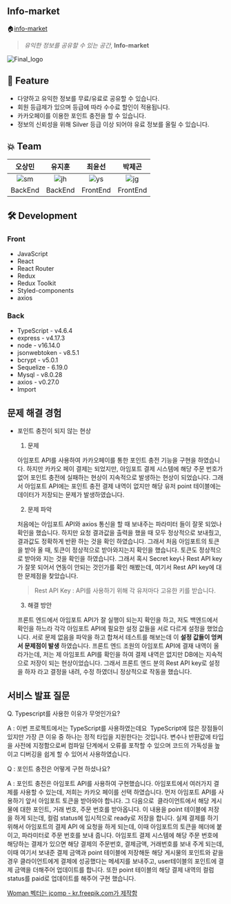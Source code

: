 ## Info-market
🏠[info-market](http://info-market-client.s3-website.ap-northeast-2.amazonaws.com/)
> *유익한 정보를 공유할 수 있는 공간*,  **Info-market**

![Final_logo](https://user-images.githubusercontent.com/16861050/167562261-b37d5433-d050-4658-a833-757973a1de87.png)


## 🌟 Feature
* 다양하고 유익한 정보를 무료/유료로 공유할 수 있습니다.
* 회원 등급제가 있으며 등급에 따라 수수료 할인이 적용됩니다.
* 카카오페이를 이용한 포인트 충전을 할 수 있습니다.
* 정보의 신뢰성을 위해 Silver 등급 이상 되어야 유료 정보를 올릴 수 있습니다.

## :boom: Team 
|오상민|유지훈|최윤선|박제곤|
|:---:|:---:|:---:|:---:|
|![sm](https://user-images.githubusercontent.com/16861050/167568676-8c6d154e-e6f4-419a-889e-18653d217872.PNG)|![jh](https://user-images.githubusercontent.com/16861050/167568735-4a5d3963-41fd-42db-9c4a-61681240e224.PNG)|![ys](https://user-images.githubusercontent.com/16861050/167568757-9ff7bda1-a044-4270-8b40-d0b58afb3471.PNG)|![jg](https://user-images.githubusercontent.com/16861050/167568784-fd80cbe6-1427-4bab-87ba-15393fd7fa93.PNG)|
|BackEnd|BackEnd|FrontEnd|FrontEnd|

## 🛠️ Development
### Front
* JavaScript
* React
* React Router
* Redux
* Redux Toolkit
* Styled-components
* axios

### Back
* TypeScript - v4.6.4
* express - v4.17.3
* node - v16.14.0
* jsonwebtoken - v8.5.1
* bcrypt - v5.0.1
* Sequelize - 6.19.0
* Mysql - v8.0.28
* axios - v0.27.0
* Import


## 문제 해결 경험

* 포인트 충전이 되지 않는 현상

  1. 문제 
  
  아임포트 API를 사용하여 카카오페이를 통한 포인트 충전 기능을 구현을 하였습니다. 하지만 카카오 페이 결제는 되었지만, 아임포트 결제 시스템에 해당 주문 번호가 없어 포인트 충전에 실패하는 현상이 지속적으로 발생하는 현상이 되었습니다. 그래서 아임포트 API에는 포인트 충전 결제 내역이 없지만 해당 유저 point 테이블에는 데이터가 저장되는 문제가 발생하였습니다.
  
  2. 문제 파악
  
  처음에는 아임포트 API와 axios 통신을 할 때 보내주는 파라미터 들이 잘못 되었나 확인을 했습니다. 하지만 요청 결과값을 출력을 했을 때 모두 정상적으로 보내줬고, 결과값도 정확하게 반환 하는 것을 확인 하였습니다. 그래서 처음 아임포트의 토큰을 받아 올 때, 토큰이 정상적으로 받아와지는지 확인을 했습니다. 토큰도 정상적으로 받아와 지는 것을 확인을 하였습니다. 그래서 혹시 Secret key나 Rest API key가 잘못 되어서 연동이 안되는 것인가를 확인 해봤는데, 여기서 Rest API key에 대한 문제점을 찾았습니다.
  
  > Rest API Key : API를 사용하기 위해 각 유저마다 고유한 키를 받습니다.
  
  3. 해결 방안
  
  프론트 엔드에서 아임포트 API가 잘 실행이 되는지 확인을 하고, 저도 백엔드에서 확인을 하느라 각각 아임포트 API에 필요한 설정 값들을 서로 다르게 설정을 했었습니다. 서로 문제 없음을 파악을 하고 합쳐서 테스트를 해보는데 이 **설정 값들이 엉켜서 문제점이 발생** 하였습니다. 프론트 엔드 조원의 아임포트 API에 결재 내역이 올라가는데, 저는 제 아임포트 API를 확인을 하여 결제 내역은 없지만 DB에는 지속적으로 저장이 되는 현상이었습니다. 그래서 프론트 엔드 분의 Rest API key로 설정을 하자 라고 결정을 내려, 수정 하였더니 정상적으로 작동을 했습니다.
  
## 서비스 발표 질문 

Q. Typescript를 사용한 이유가 무엇인가요?

A : 이번 프로젝트에서는 TypeScript를 사용하였는데요 
TypeScript에 많은 장점들이 있지만 가장 큰 이유 중 하나는
정적 타입을 지원한다는 것입니다. 변수나 반환값에
타입을 사전에 지정함으로써 컴파일 단계에서 오류를 포착할 수 있으며
코드의 가독성을 높이고 디버깅을 쉽게 할 수 있어서 사용하였습니다.

Q : 포인트 충전은 어떻게 구현 하셨나요?

A : 포인트 충전은 아임포트 API를 사용하여 구현했습니다. 아임포트에서 여러가지 결제를 사용할 수 있는데, 저희는 카카오 페이를 선택 하였습니다. 먼저 아임포트 API를 사용하기 앞서 아임포트 토큰을 받아와야 합니다. 그 다음으로  클라이언트에서 해당 게시물에 대한 포인트, 거래 번호, 주문 번호를 받아옵니다. 이 내용을 point 테이블에 저장을 하게 되는데, 컬럼 status에 임시적으로 ready로 저장을 합니다. 실제 결제를 하기 위해서 아임포트의 결제 API 에 요청을 하게 되는데, 이때 아임포트의 토큰을 헤더에 붙이고, 파라미터로 주문 번호를 보내 줍니다. 아임포트 결제 시스템에 해당 주문 번호에 해당하는 결제가 있으면 해당 결제의 주문번호, 결제금액, 거래번호를 보내 주게 되는데, 이때 여기서 보내준 결제 금액과 point 테이블에 저장해둔 해당 게시물의 포인트와 같을 경우 클라이언트에게 결제에 성공했다는 메세지를 보내주고, user테이블의 포인트에 결제 금액을 더해주어 업데이트를 합니다. 또한 point 테이블의 해당 결제 내역의 컬럼 status를 paid로 업데이트를 해주어 구현 했습니다.


<a href="https://kr.freepik.com/vectors/woman">Woman 벡터는 jcomp - kr.freepik.com가 제작함</a>
